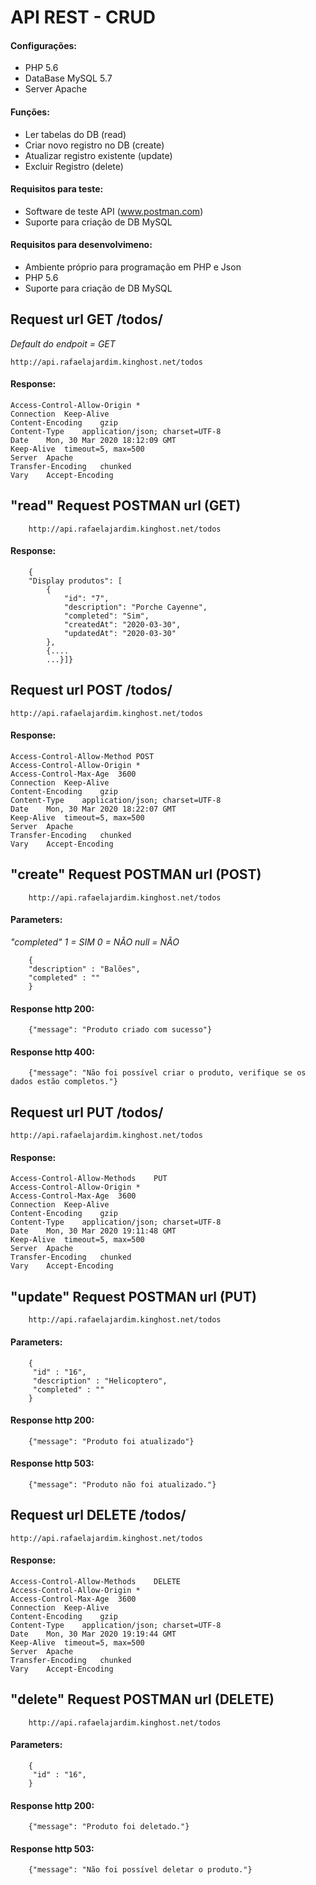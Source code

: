 # API REST - CRUD

#### Configurações:
- PHP 5.6
- DataBase MySQL 5.7
- Server Apache

#### Funções:

- Ler tabelas do DB (read)
- Criar novo registro no DB (create)
- Atualizar registro existente (update)
- Excluir Registro (delete)

#### Requisitos para teste:

- Software de teste API (www.postman.com)
- Suporte para criação de DB MySQL

#### Requisitos para desenvolvimeno:

- Ambiente próprio para programação em PHP e Json
- PHP 5.6
- Suporte para criação de DB MySQL

## Request url GET /todos/

_Default do endpoit = GET_

    http://api.rafaelajardim.kinghost.net/todos

#### Response:

    Access-Control-Allow-Origin	*
    Connection	Keep-Alive
    Content-Encoding	gzip
    Content-Type	application/json; charset=UTF-8
    Date	Mon, 30 Mar 2020 18:12:09 GMT
    Keep-Alive	timeout=5, max=500
    Server	Apache
    Transfer-Encoding	chunked
    Vary	Accept-Encoding

## "read" Request POSTMAN url (GET)

        http://api.rafaelajardim.kinghost.net/todos

#### Response:

        {
        "Display produtos": [
            {
                "id": "7",
                "description": "Porche Cayenne",
                "completed": "Sim",
                "createdAt": "2020-03-30",
                "updatedAt": "2020-03-30"
            },
            {....
            ...}]}


## Request url POST /todos/

    http://api.rafaelajardim.kinghost.net/todos

#### Response:

    Access-Control-Allow-Method	POST
    Access-Control-Allow-Origin	*
    Access-Control-Max-Age	3600
    Connection	Keep-Alive
    Content-Encoding	gzip
    Content-Type	application/json; charset=UTF-8
    Date	Mon, 30 Mar 2020 18:22:07 GMT
    Keep-Alive	timeout=5, max=500
    Server	Apache
    Transfer-Encoding	chunked
    Vary	Accept-Encoding    

## "create" Request POSTMAN url (POST)

        http://api.rafaelajardim.kinghost.net/todos

  #### Parameters:
  
*"completed"*
*1 = SIM
0 = NÃO 
null = NÃO*


        {
        "description" : "Balões",
        "completed" : ""
        }

  #### Response http 200:
        
        {"message": "Produto criado com sucesso"}

#### Response http 400:
		{"message": "Não foi possível criar o produto, verifique se os dados estão completos."}
		
## Request url PUT /todos/

    http://api.rafaelajardim.kinghost.net/todos

#### Response:

 	Access-Control-Allow-Methods	PUT
	Access-Control-Allow-Origin	*
	Access-Control-Max-Age	3600
	Connection	Keep-Alive
	Content-Encoding	gzip
	Content-Type	application/json; charset=UTF-8
	Date	Mon, 30 Mar 2020 19:11:48 GMT
	Keep-Alive	timeout=5, max=500
	Server	Apache
	Transfer-Encoding	chunked
	Vary	Accept-Encoding

## "update" Request POSTMAN url (PUT)

        http://api.rafaelajardim.kinghost.net/todos

  #### Parameters:
  		{
   		 "id" : "16",
   		 "description" : "Helicoptero",
   		 "completed" : ""
		}
#### Response http 200:
        
        {"message": "Produto foi atualizado"}

#### Response http 503:
		{"message": "Produto não foi atualizado."}
		
## Request url DELETE /todos/

    http://api.rafaelajardim.kinghost.net/todos

#### Response:

 	Access-Control-Allow-Methods	DELETE
	Access-Control-Allow-Origin	*
	Access-Control-Max-Age	3600
	Connection	Keep-Alive
	Content-Encoding	gzip
	Content-Type	application/json; charset=UTF-8
	Date	Mon, 30 Mar 2020 19:19:44 GMT
	Keep-Alive	timeout=5, max=500
	Server	Apache
	Transfer-Encoding	chunked
	Vary	Accept-Encoding

## "delete" Request POSTMAN url (DELETE)

        http://api.rafaelajardim.kinghost.net/todos

  #### Parameters:
  		{
   		 "id" : "16",
		}
#### Response http 200:
        
        {"message": "Produto foi deletado."}

#### Response http 503:
		{"message": "Não foi possível deletar o produto."}
		
